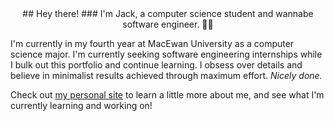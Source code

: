 <div align="center">
  ## Hey there!
  ### I'm Jack, a computer science student and wannabe software engineer. 👨‍💻
</div>

I'm currently in my fourth year at MacEwan University as a computer science major. I'm currently seeking software engineering internships while I bulk out this portfolio and continue learning. I obsess over details and believe in minimalist results achieved through maximum effort. *Nicely done.*

Check out [my personal site](https://jackderksen.github.io/) to learn a little more about me, and see what I'm currently learning and working on!
